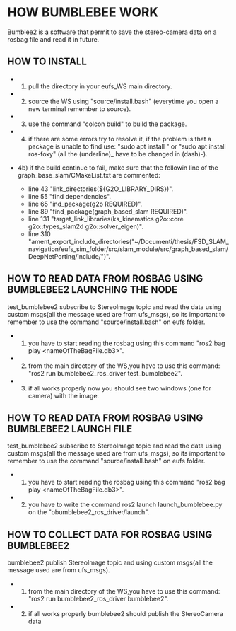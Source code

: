 # HOW BUMBLEBEE WORK

Bumblee2 is a software that permit to save the stereo-camera data on a rosbag file and read it in future. 

## HOW TO INSTALL
- 1) pull the directory in your eufs_WS main directory.
- 2) source the WS using "source/install.bash" (everytime you open a new terminal remember to source).

- 3) use the command "colcon build" to build the package.
- 4) if there are some errors try to resolve it, if the problem is that a package is unable to find use: "sudo apt install <package name>" or "sudo apt install ros-foxy<package name>" (all the (underline)_ have to be changed in (dash)-).
- 4b) if the build continue to fail, make sure that the followin line of the graph_base_slam/CMakeList.txt are commented:
  - line 43 "link_directories(${G2O_LIBRARY_DIRS})".
  - line 55 "find dependencies".
  - line 65 "ind_package(g2o REQUIRED)".
  - line 89 "find_package(graph_based_slam REQUIRED)".
  - line 131 "target_link_libraries(ks_kinematics g2o::core g2o::types_slam2d g2o::solver_eigen)".
  - line 310 "ament_export_include_directories("~/Documenti/thesis/FSD_SLAM_navigation/eufs_sim_folder/src/slam_module/src/graph_based_slam/DeepNetPorting/include/")".

## HOW TO READ DATA FROM ROSBAG USING BUMBLEBEE2 LAUNCHING THE NODE

test_bumblebee2 subscribe to StereoImage topic and read the data using custom msgs(all the message used are from ufs_msgs), so its important to remember to use the command "source/install.bash" on eufs folder.

- 1) you have to start reading the rosbag using this command "ros2 bag play <nameOfTheBagFile.db3>".
- 2) from the main directory of the WS,you have to use this command: "ros2 run bumblebee2_ros_driver test_bumblebee2".
- 3) if all works properly now you should see two windows (one for camera) with the image.

## HOW TO READ DATA FROM ROSBAG USING BUMBLEBEE2 LAUNCH FILE

test_bumblebee2 subscribe to StereoImage topic and read the data using custom msgs(all the message used are from ufs_msgs), so its important to remember to use the command "source/install.bash" on eufs folder.

- 1) you have to start reading the rosbag using this command "ros2 bag play <nameOfTheBagFile.db3>".

- 2) you have to write the command ros2 launch launch_bumblebee.py on the "obumblebee2_ros_driver/launch".

## HOW TO COLLECT DATA FOR ROSBAG USING BUMBLEBEE2

bumblebee2 publish StereoImage topic and using custom msgs(all the message used are from ufs_msgs).

- 1) from the main directory of the WS,you have to use this command: "ros2 run bumblebee2_ros_driver bumblebee2".
- 2) if all works properly bumblebee2 should publish the StereoCamera data
